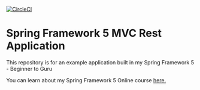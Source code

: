 [![CircleCI](https://circleci.com/gh/ppufek/spring5-mvc-rest.svg?style=svg)](https://circleci.com/gh/ppufek/spring5-mvc-rest)
# Spring Framework 5 MVC Rest Application

This repository is for an example application built in my Spring Framework 5 - Beginner to Guru

You can learn about my Spring Framework 5 Online course [here.](http://courses.springframework.guru/p/spring-framework-5-begginer-to-guru/?product_id=363173)